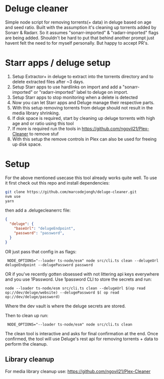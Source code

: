 # Deluge cleaner

Simple node script for removing torrents(+ data) in deluge based on age and seed ratio. 
Built with the assumption it's cleaning up torrents added by Sonarr & Radarr.
So it assumes "sonarr-imported" & "radarr-imported" flags are being added.
Shouldn't be hard to put that behind another prompt just havent felt the need to for myself personally. 
But happy to accept PR's.

# Starr apps / deluge setup
1. Setup Extractor+ in deluge to extract into the torrents directory and to delete extracted files after ~3 days.
2. Setup Starr apps to use hardlinks on import and add a "sonarr-imported" or "radarr-imported" label to deluge on import.
3. Setup Starr apps to stop monitoring when a delete is detected
4. Now you can let Starr apps and Deluge manage their respective parts. 
5. With this setup removing torrents from deluge should not result in the media library shrinking.
6. If disk space is required, start by cleaning up deluge torrents with high age and or ratio using this tool
7. If more is required run the tools in https://github.com/ngovil21/Plex-Cleaner to remove stuf
8. With this setup the remove controls in Plex can also be used for freeing up disk space. 

# Setup

For the above mentioned usecase this tool already works quite well.
To use it first check out this repo and install dependencies:

```sh
git clone https://github.com/marcodejongh/deluge-cleaner.git
nvm use
yarn
```

then add a .delugecleanerrc file:

```json
{
  "deluge": {
    "baseUrl": "delugeEndpoint",
    "password": "password",
  }
}
```

OR just pass that config in as flags:

```
 NODE_OPTIONS="--loader ts-node/esm" node src/cli.ts clean --delugeUrl delugeEndpoint --delugePassword password
```

OR if you've recently gotten obsessed with not littering api keys everywhere and you use 1Password. Use 1password CLI to store the secrets and run: 

```
node --loader ts-node/esm src/cli.ts clean --delugeUrl $(op read op://dev/deluge/website) --delugePassword $( op read op://dev/deluge/password)
```

Where the dev vault is where the deluge secrets are stored.

Then to clean up run:

```
 NODE_OPTIONS="--loader ts-node/esm" node src/cli.ts clean
```

The clean tool is interactive and asks for final confirmation at the end.
Once confirmed, the tool will use Deluge's rest api for removing torrents + data to perform the cleanup.

## Library cleanup

For media library cleanup use: https://github.com/ngovil21/Plex-Cleaner

